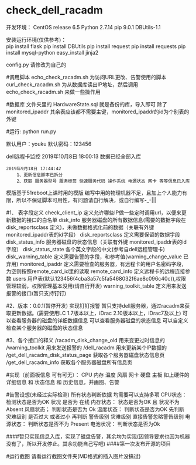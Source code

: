 # check_dell_racadm
开发环境：
	CentOS release 6.5
	Python 2.7.14
	pip 9.0.1 
	DBUtils-1.1
	
	
安装运行环境(仅供参考)：	
	pip install flask
	pip install DBUtils
	pip install request
	pip install requests
	pip install mysql-python
	easy_install jinja2
	
config.py
	请修改为自己的
	
	
#调用脚本
	echo_check_racadm.sh 为访问URL更改、告警使用的脚本
	curl_check_racadm.sh 为从数据库读出IP地址，然后调用echo_check_racadm.sh 来做一些操作用

	
#数据库 文件夹里的 HardwareState.sql 就是备份的库，导入即可
	除了 monitored_ipaddr 其余表应该都不需要主键，monitored_ipaddr的id为个别表的外键
	
	
#运行: python run.py


默认用户：youku
默认密码：123456
	
	
dell远程卡监控
	2019年10月8日 18:00:13
		数据已经全部入库

	2019年9月18日 17:44:42
		1、更新信息脚本已拆分
		2、获取 服务器型号 服务标签 快速服务代码 操作系统 电源状态 网卡 等等信息已入库


模版基于51reboot上课时用的模版
编写中用的物理机器不足，且加上个人能力有限，所以不保证脚本可用性，有问题请自行解决，或自行编写-_-|||


#1、 表字段定义
	check_client_ip						定义允许哪些IP做一些定时调用url，以便来更新数据的接口的白名单
	disk_info							服务器磁盘的所有数据信息(需要的数据字段在 disk_reportsclass 定义)，未做数据格式化前的数据（关联有外键 monitored_ipaddr表的id字段）
	disk_reportsclass					定义需要保留的数据字段
	disk_status_info					服务器磁盘的状态信息（关联有外键 monitored_ipaddr表的id字段）
	disk_status_state					各个英文字段的中文(参考自dell远程管理卡)
	disk_warning_table					定义需要告警的字段，和参考值(warning_change_value 已弃用)
	monitored_ipaddr					定义需要检查的服务器，有远程卡的用户名密码字段，为空则按照remote_card_id里的读取
	remote_card_info					定义远程卡的远程连接参数
	users								用户表(默认123456(4cba3a57c5fa5468032f6ae8c096c40c)),权限管理较弱，权限管理基本没用(请自行开发)
	warning_toolkit_table				定义用来发送报警的接口(暂只支持钉钉)

#2、版本：0.0.1(暂停开发)
	实现钉钉报警
	暂只支持dell服务器，通过racadm来获取更新数据。(需要使用LC 1.7版本以上，iDrac 2.10版本以上，iDrac7及以上)
	可以查看服务器的磁盘的详细数据信息
	可以查看服务器磁盘的状态信息
	可以自定义检查某个服务器的磁盘的状态信息
	
#3、各个接口的释义
	/racadm_disk_change_old				用来变更过时信息的
	/warning_toolkit					用来发送报警的
	/dell_racadm						用来更新某个IP数据的
	/get_dell_racadm_disk_status_page	获取各个服务器磁盘状态信息页
	/get_dell_racadm_info				获取各个服务器磁盘所有信息页


#实现（前面板信息 可有可无）：
	CPU
	内存
	温度
	风扇
	网卡
	硬盘
	主板
如上硬件的详细信息 和 状态信息 和 历史信息，并画图、告警


#告警设想(未经过实际检测)
所有状态判断依据 均需要可以支持多项
	CPU状态： 
		检测状态是否为OK
		状况 是否为 在线
	内存状态：
		状态是否为OK 且  状况不为 Absent
	风扇状态；
		判断状态是否为 Ok
	温度状态：
		判断状态是否为OK
		先判断 灾难级别 是否过大 或者过小 再判断 警告级别
			灾难级别 直接告警忽略警告级别
	电源状态：
		判断状态是否不为 Present
	电池状况：
		判断状态是否为Ok
		

	
	
####暂只实现信息入库，实现了磁盘告警，其余均为实现(因领导要求也因为机器没有了，所以开发停止。其余功能自己写吧)
####第一次发布开源的项目


#运行截图
	请看运行截图文件夹(MD格式的插入图片没搞过)


		